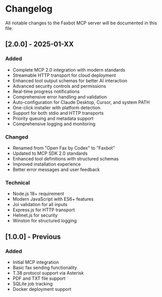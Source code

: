 # Changelog

All notable changes to the Faxbot MCP server will be documented in this file.

## [2.0.0] - 2025-01-XX

### Added
- Complete MCP 2.0 integration with modern standards
- Streamable HTTP transport for cloud deployment
- Enhanced tool output schemas for better AI interaction
- Advanced security controls and permissions
- Real-time progress notifications
- Comprehensive error handling and validation
- Auto-configuration for Claude Desktop, Cursor, and system PATH
- One-click installer with platform detection
- Support for both stdio and HTTP transports
- Priority queuing and metadata support
- Comprehensive logging and monitoring

### Changed
- Renamed from "Open Fax by Codex" to "Faxbot"
- Updated to MCP SDK 2.0 standards
- Enhanced tool definitions with structured schemas
- Improved installation experience
- Better error messages and user feedback

### Technical
- Node.js 18+ requirement
- Modern JavaScript with ES6+ features
- Joi validation for all inputs
- Express.js for HTTP transport
- Helmet.js for security
- Winston for structured logging

## [1.0.0] - Previous

### Added
- Initial MCP integration
- Basic fax sending functionality
- T.38 protocol support via Asterisk
- PDF and TXT file support
- SQLite job tracking
- Docker deployment support
